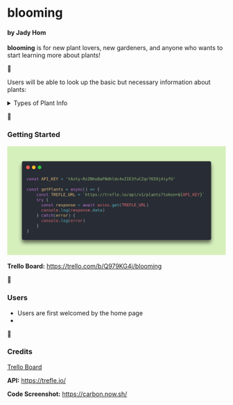 # **blooming**
#### by Jady Hom

**blooming** is for new plant lovers, new gardeners, and anyone who wants to start learning more about plants! 

:seedling:

Users will be able to look up the basic but necessary information about plants:

<details>
<summary>Types of Plant Info</summary>

 * **Common Name**
 * **Scientific Name**
 * **Plant Duration**
 * **Growth Habit**
 * **Growth Description**
 * **Growth Months**
 * **Average Height (cm)**
 * **Toxicity**
 * **Required Lighting**
 * **Minimum and Maximum Temperature**
 * **Minimum and Maximum Precipitation**
 * **Soil**
</details>

:seedling:

### Getting Started

![a snippet of my API code block](trefle-api-codeblock.png)


**Trello Board:** https://trello.com/b/Q979KG4j/blooming

:seedling:

### Users
* Users are first welcomed by the home page
*


:seedling:

### Credits
[Trello Board](https://trello.com)

**API:** https://trefle.io/

**Code Screenshot:** https://carbon.now.sh/